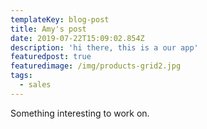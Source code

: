 ```yaml
---
templateKey: blog-post
title: Amy's post
date: 2019-07-22T15:09:02.854Z
description: 'hi there, this is a our app'
featuredpost: true
featuredimage: /img/products-grid2.jpg
tags:
  - sales
---
```

Something interesting to work on.
